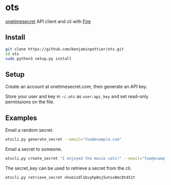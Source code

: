 # ots
[onetimesecret](https://onetimesecret.com/) API client and cli with [Fire](https://github.com/google/python-fire)

## Install

```bash
git clone https://github.com/benjaminpottier/ots.git
cd ots
sudo python3 setup.py install
```

## Setup

Create an account at onetimesecret.com, then generate an API key.

Store your user and key in `~/.ots` as `user:api_key` and set read-only permissions on the file.

## Examples

Email a random secret.

```bash
otscli.py generate_secret --email="foo@example.com"
```

Email a secret to someone.

```bash
otscli.py create_secret "I enjoyed the movie cats!" --email="foo@example.com"
```

The secret_key can be used to retrieve a secret from the cli.

```bash
otscli.py retrieve_secret nhoe1zdl1bvyhp8oj5utsx8mc8t451t
```
